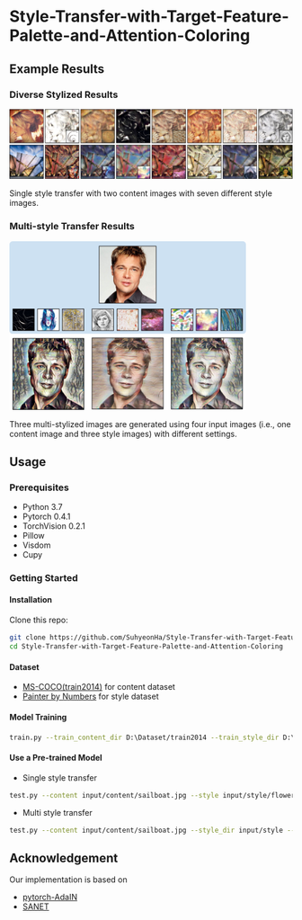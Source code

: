 # Style-Transfer-with-Target-Feature-Palette-and-Attention-Coloring

## Example Results
### Diverse Stylized Results
<img src="imgs/single_results.jpg" width="800"></img>

Single style transfer with two content images with seven different style images.

### Multi-style Transfer Results
<img src="imgs/multi_results.png" height="300"></img>

Three multi-stylized images are generated using four input images (i.e., one content image and three style images) with different settings.

## Usage
### Prerequisites
- Python 3.7
- Pytorch 0.4.1
- TorchVision 0.2.1
- Pillow
- Visdom
- Cupy

### Getting Started
#### Installation
Clone this repo:
```bash
git clone https://github.com/SuhyeonHa/Style-Transfer-with-Target-Feature-Palette-and-Attention-Coloring
cd Style-Transfer-with-Target-Feature-Palette-and-Attention-Coloring
```
#### Dataset
- [MS-COCO(train2014)](http://images.cocodataset.org/zips/train2014.zip) for content dataset
- [Painter by Numbers](https://www.kaggle.com/c/painter-by-numbers/overview) for style dataset 

#### Model Training
```bash
train.py --train_content_dir D:\Dataset/train2014 --train_style_dir D:\Dataset\painter-by-numbers/train
```
#### Use a Pre-trained Model
- Single style transfer
```bash
test.py --content input/content/sailboat.jpg --style input/style/flower_of_life.jpg --test_mode single_style_transfer
```
- Multi style transfer
```bash
test.py --content input/content/sailboat.jpg --style_dir input/style --test_mode multi_style_transfer
```

## Acknowledgement
Our implementation is based on
- [pytorch-AdaIN](https://github.com/naoto0804/pytorch-AdaIN)
- [SANET](https://github.com/GlebBrykin/SANET)
